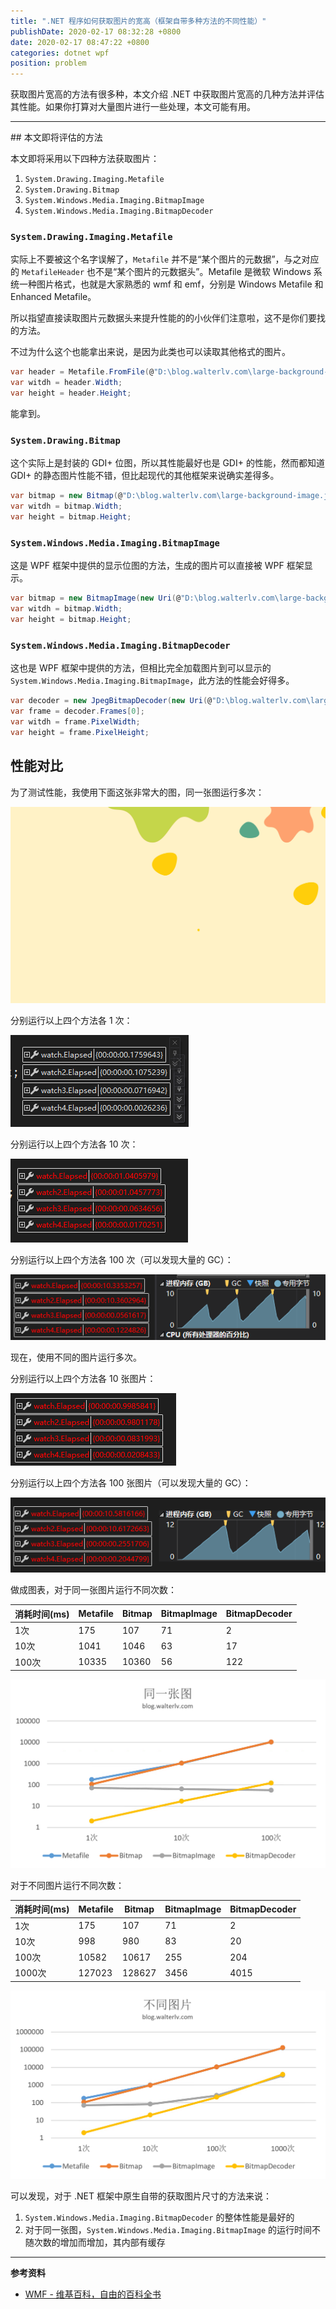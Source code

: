 ```yaml
---
title: ".NET 程序如何获取图片的宽高（框架自带多种方法的不同性能）"
publishDate: 2020-02-17 08:32:28 +0800
date: 2020-02-17 08:47:22 +0800
categories: dotnet wpf
position: problem
---
```


获取图片宽高的方法有很多种，本文介绍 .NET 中获取图片宽高的几种方法并评估其性能。如果你打算对大量图片进行一些处理，本文可能有用。

---

<div id="toc"></div>
## 本文即将评估的方法

本文即将采用以下四种方法获取图片：

1. `System.Drawing.Imaging.Metafile`
1. `System.Drawing.Bitmap`
1. `System.Windows.Media.Imaging.BitmapImage`
1. `System.Windows.Media.Imaging.BitmapDecoder`

### `System.Drawing.Imaging.Metafile`

实际上不要被这个名字误解了，`Metafile` 并不是“某个图片的元数据”，与之对应的 `MetafileHeader` 也不是“某个图片的元数据头”。Metafile 是微软 Windows 系统一种图片格式，也就是大家熟悉的 wmf 和 emf，分别是 Windows Metafile 和 Enhanced Metafile。

所以指望直接读取图片元数据头来提升性能的的小伙伴们注意啦，这不是你们要找的方法。

不过为什么这个也能拿出来说，是因为此类也可以读取其他格式的图片。

```csharp
var header = Metafile.FromFile(@"D:\blog.walterlv.com\large-background-image.jpg");
var witdh = header.Width;
var height = header.Height;
```

能拿到。

### `System.Drawing.Bitmap`

这个实际上是封装的 GDI+ 位图，所以其性能最好也是 GDI+ 的性能，然而都知道 GDI+ 的静态图片性能不错，但比起现代的其他框架来说确实差得多。

```csharp
var bitmap = new Bitmap(@"D:\blog.walterlv.com\large-background-image.jpg");
var witdh = bitmap.Width;
var height = bitmap.Height;
```

### `System.Windows.Media.Imaging.BitmapImage`

这是 WPF 框架中提供的显示位图的方法，生成的图片可以直接被 WPF 框架显示。

```csharp
var bitmap = new BitmapImage(new Uri(@"D:\blog.walterlv.com\large-background-image.jpg", UriKind.Absolute));
var witdh = bitmap.Width;
var height = bitmap.Height;
```

### `System.Windows.Media.Imaging.BitmapDecoder`

这也是 WPF 框架中提供的方法，但相比完全加载图片到可以显示的 `System.Windows.Media.Imaging.BitmapImage`，此方法的性能会好得多。

```csharp
var decoder = new JpegBitmapDecoder(new Uri(@"D:\blog.walterlv.com\large-background-image.jpg", UriKind.Absolute), BitmapCreateOptions.DelayCreation, BitmapCacheOption.OnDemand);
var frame = decoder.Frames[0];
var witdh = frame.PixelWidth;
var height = frame.PixelHeight;
```

## 性能对比

为了测试性能，我使用下面这张非常大的图，同一张图运行多次：

![大图](/static/posts/2020-02-14-large-background-image.jpg)

分别运行以上四个方法各 1 次：

![运行 1 次的时间消耗](/static/posts/2020-02-17-07-48-35.png)

分别运行以上四个方法各 10 次：

![运行 10 次的时间消耗](/static/posts/2020-02-17-07-50-48.png)

分别运行以上四个方法各 100 次（可以发现大量的 GC）：

![运行 100 次的时间消耗](/static/posts/2020-02-17-07-52-10.png)

现在，使用不同的图片运行多次。

分别运行以上四个方法各 10 张图片：

![运行 10 次的时间消耗](/static/posts/2020-02-17-08-05-52.png)

分别运行以上四个方法各 100 张图片（可以发现大量的 GC）：

![运行 100 次的时间消耗](/static/posts/2020-02-17-08-03-21.png)

做成图表，对于同一张图片运行不同次数：

| 消耗时间(ms) | Metafile | Bitmap | BitmapImage | BitmapDecoder |
| ------------ | -------- | ------ | ----------- | ------------- |
| 1次          | 175      | 107    | 71          | 2             |
| 10次         | 1041     | 1046   | 63          | 17            |
| 100次        | 10335    | 10360  | 56          | 122           |

![同一张图运行不同次数](/static/posts/2020-02-17-08-28-44.png)

对于不同图片运行不同次数：

| 消耗时间(ms) | Metafile | Bitmap | BitmapImage | BitmapDecoder |
| ------------ | -------- | ------ | ----------- | ------------- |
| 1次          | 175      | 107    | 71          | 2             |
| 10次         | 998      | 980    | 83          | 20            |
| 100次        | 10582    | 10617  | 255         | 204           |
| 1000次       | 127023   | 128627 | 3456        | 4015          |

![不同图片运行不同次数](/static/posts/2020-02-17-08-29-42.png)

可以发现，对于 .NET 框架中原生自带的获取图片尺寸的方法来说：

1. `System.Windows.Media.Imaging.BitmapDecoder` 的整体性能是最好的
1. 对于同一张图，`System.Windows.Media.Imaging.BitmapImage` 的运行时间不随次数的增加而增加，其内部有缓存

---

**参考资料**

- [WMF - 维基百科，自由的百科全书](https://zh.wikipedia.org/wiki/WMF)
